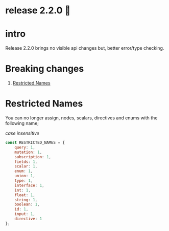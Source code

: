 # release 2.2.0 🎉

# intro
Release 2.2.0 brings no visible api changes but, better error/type checking.

# Breaking changes

1. [Restricted Names](#Restricted-Names)


# Restricted Names 
You can no longer assign, nodes, scalars, directives and enums with the following name; 

_case insensitive_

```javascript
const RESTRICTED_NAMES = {
    query: 1,
    mutation: 1,
    subscription: 1,
    fields: 1,
    scalar: 1,
    enum: 1,
    union: 1,
    type: 1,
    interface: 1,
    int: 1,
    float: 1,
    string: 1,
    boolean: 1,
    id: 1,
    input: 1,
    directive: 1
};
```



